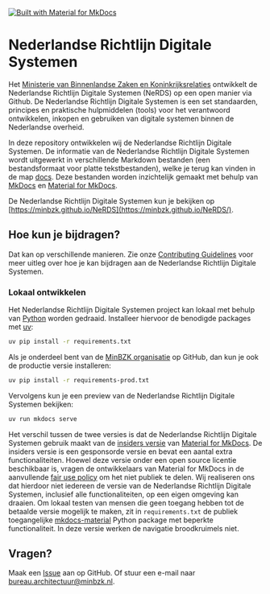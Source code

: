 [![Built with Material for MkDocs](https://img.shields.io/badge/Material_for_MkDocs-brightgreen?logo=MaterialForMkDocs&logoColor=white)](https://squidfunk.github.io/mkdocs-material/)

# Nederlandse Richtlijn Digitale Systemen

Het [Ministerie van Binnenlandse Zaken en Koninkrijksrelaties](https://github.com/MinBZK) ontwikkelt de Nederlandse
Richtlijn Digitale Systemen (NeRDS) op een open manier via Github.
De Nederlandse Richtlijn Digitale Systemen is een set standaarden, principes en praktische hulpmiddelen (tools) voor het
verantwoord ontwikkelen, inkopen en gebruiken van digitale systemen binnen de Nederlandse overheid.

In deze repository ontwikkelen wij de Nederlandse Richtlijn Digitale Systemen. De informatie van de Nederlandse
Richtlijn Digitale Systemen wordt uitgewerkt in verschillende Markdown bestanden (een bestandsformaat voor platte
tekstbestanden), welke je terug kan vinden in de map
[docs](docs).
Deze bestanden worden inzichtelijk gemaakt met behulp van [MkDocs](https://www.mkdocs.org/)
en [Material for MkDocs](https://squidfunk.github.io/mkdocs-material/).

De Nederlandse Richtlijn Digitale Systemen kun je bekijken op
[https://minbzk.github.io/NeRDS](https://minbzk.github.io/NeRDS/).

## Hoe kun je bijdragen?

Dat kan op verschillende manieren. Zie onze
[Contributing Guidelines](CONTRIBUTING.md) voor meer uitleg over hoe je kan bijdragen aan de Nederlandse Richtlijn
Digitale Systemen.

### Lokaal ontwikkelen

Het Nederlandse Richtlijn Digitale Systemen project kan lokaal met behulp van [Python](https://www.python.org/) worden
gedraaid. Installeer hiervoor de benodigde packages met [uv](https://github.com/astral-sh/uv):

```bash
uv pip install -r requirements.txt
```

Als je onderdeel bent van de [MinBZK organisatie](https://github.com/orgs/MinBZK/people) op GitHub, dan kun je ook de
productie versie installeren:

```bash
uv pip install -r requirements-prod.txt
```

Vervolgens kun je een preview van de Nederlandse Richtlijn Digitale Systemen bekijken:

```bash
uv run mkdocs serve
```

Het verschil tussen de twee versies is dat de Nederlandse Richtlijn Digitale Systemen gebruik maakt van de
[insiders versie](https://squidfunk.github.io/mkdocs-material/insiders/) van
[Material for MkDocs](https://squidfunk.github.io/mkdocs-material/). De insiders versie is een gesponsorde versie en
bevat een aantal extra functionaliteiten. Hoewel deze versie onder een open source licentie beschikbaar is, vragen de
ontwikkelaars van Material for MkDocs in de aanvullende
[fair use policy](https://squidfunk.github.io/mkdocs-material/insiders/license/#fair-use-policy) om het niet publiek
te delen. Wij realiseren ons dat hierdoor niet iedereen de versie van de Nederlandse Richtlijn Digitale Systemen,
inclusief alle functionaliteiten, op een eigen omgeving kan draaien. Om lokaal testen van mensen die geen toegang hebben
tot de betaalde versie mogelijk te maken, zit in `requirements.txt` de publiek
toegangelijke [mkdocs-material](https://pypi.org/project/mkdocs-material/) Python package met beperkte functionaliteit.
In deze versie werken de navigatie broodkruimels niet.

## Vragen?

Maak een [Issue](https://github.com/MinBZK/NeRDS/issues) aan op GitHub. Of stuur een e-mail naar
[bureau.architectuur@minbzk.nl](mailto:bureau.architectuur@minbzk.nl).

